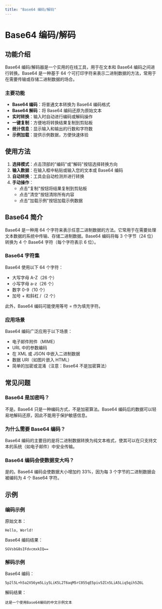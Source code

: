 ```yaml
---
title: "Base64 编码/解码"
---
```

# Base64 编码/解码
<ArticleMetadata />
<Base64Converter />

## 功能介绍

Base64 编码/解码器是一个实用的在线工具，用于在文本和 Base64 编码之间进行转换。Base64 是一种基于 64 个可打印字符来表示二进制数据的方法，常用于在需要传输或存储二进制数据的场合。

### 主要功能

- **Base64 编码**：将普通文本转换为 Base64 编码格式
- **Base64 解码**：将 Base64 编码还原为原始文本
- **实时转换**：输入时自动进行编码或解码操作
- **一键复制**：方便地将转换结果复制到剪贴板
- **统计信息**：显示输入和输出的行数和字符数
- **示例加载**：提供示例数据，方便快速体验

## 使用方法

1. **选择模式**：点击顶部的"编码"或"解码"按钮选择转换方向
2. **输入数据**：在输入框中粘贴或输入您的文本或 Base64 编码
3. **自动转换**：工具会自动检测并进行转换
4. **手动操作**：
   - 点击"复制"按钮将结果复制到剪贴板
   - 点击"清空"按钮清除所有内容
   - 点击"加载示例"按钮加载示例数据

## Base64 简介

Base64 是一种用 64 个字符来表示任意二进制数据的方法。它常用于在需要处理文本数据的系统中传输、存储二进制数据。Base64 编码将每 3 个字节（24 位）转换为 4 个 Base64 字符（每个字符表示 6 位）。

### Base64 字符集

Base64 使用以下 64 个字符：
- 大写字母 A-Z（26 个）
- 小写字母 a-z（26 个）
- 数字 0-9（10 个）
- 加号 + 和斜杠 /（2 个）

此外，Base64 编码可能使用等号 = 作为填充字符。

### 应用场景

Base64 编码广泛应用于以下场景：
- 电子邮件附件（MIME）
- URL 中的参数编码
- 在 XML 或 JSON 中嵌入二进制数据
- 数据 URI（如图片嵌入 HTML）
- 简单的加密或混淆（注意：Base64 不是加密算法）

## 常见问题

### Base64 是加密吗？

不是。Base64 只是一种编码方式，不是加密算法。Base64 编码后的数据可以轻易地解码还原，因此不能用于保护敏感信息。

### 为什么需要 Base64 编码？

Base64 编码的主要目的是将二进制数据转换为纯文本格式，使其可以在只支持文本的系统（如电子邮件）中安全传输。

### Base64 编码会使数据变大吗？

是的。Base64 编码会使数据大小增加约 33%，因为每 3 个字节的二进制数据会被编码为 4 个 Base64 字符。

## 示例

### 编码示例

原始文本：
```
Hello, World!
```

Base64 编码结果：
```
SGVsbG8sIFdvcmxkIQ==
```

### 解码示例

Base64 编码：
```
5p2l5L+h5a2X56ym5Liy5LiK5L2T6aqM5rC055qE5piv5ZCn5LiA5Liq5qih5Z6L
```

解码结果：
```
这是一个使用Base64编码的中文示例文本
```